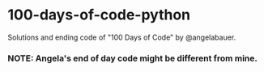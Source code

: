 # 100-days-of-code-python
Solutions and ending code of "100 Days of Code" by @angelabauer.
### NOTE: Angela's end of day code might be different from mine.
